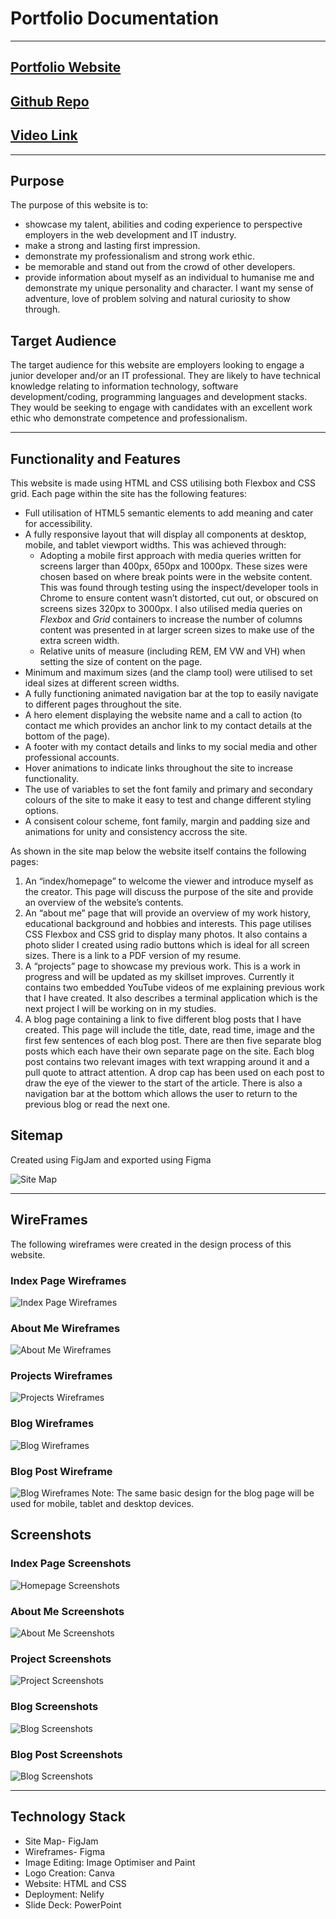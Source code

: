 # Portfolio Documentation
---

## [Portfolio Website](https://dayle-clarke.netlify.app)
## [Github Repo](https://github.com/dayleclarke/portilio-website)
## [Video Link](https://youtu.be/tD08cVaP6Y0)
---
## Purpose 

The purpose of this website is to:

* showcase my talent, abilities and coding experience to perspective employers in the web development and IT industry.
* make a strong and lasting first impression.
* demonstrate my professionalism and strong work ethic.
* be memorable and stand out from the crowd of other developers.
* provide information about myself as an individual to humanise me and demonstrate my unique personality and character. I want my sense of adventure, love of problem solving and natural curiosity to show through.

## Target Audience

The target audience for this website are employers looking to engage a junior developer and/or an IT professional. They are likely to have technical knowledge relating to information technology, software development/coding, programming languages and development stacks.  They would be seeking to engage with candidates with an excellent work ethic who demonstrate competence and professionalism.  

- - -
## Functionality and Features

This website is made using HTML and CSS utilising both Flexbox and CSS grid. Each page within the site has the following features:

* Full utilisation of HTML5 semantic elements to add meaning and cater for accessibility.
*  A fully responsive layout that will display all components at desktop, mobile, and tablet viewport widths. This was achieved through:
   * Adopting a mobile first approach with media queries written for screens larger than 400px, 650px and 1000px.  These sizes were chosen based on where break points were in the website content. This was found through testing using the inspect/developer tools in Chrome to ensure content wasn’t distorted, cut out, or obscured on screens sizes 320px to 3000px. I also utilised media queries on *Flexbox* and *Grid* containers to increase the number of columns content was presented in at larger screen sizes to make use of the extra screen width.
   * Relative units of measure (including REM, EM VW and VH) when setting the size of content on the page.
  * Minimum and maximum sizes (and the clamp tool) were utilised to set ideal sizes at different screen widths.
* A fully functioning animated navigation bar at the top to easily navigate to different pages throughout the site. 
* A hero element displaying the website name and a call to action (to contact me which provides an anchor link to my contact details at the bottom of the page).
* A footer with my contact details and links to my social media and other professional accounts.
* Hover animations to indicate links throughout the site to increase functionality.
* The use of variables to set the font family and primary and secondary colours of the site to make it easy to test and change different styling options.
* A consisent colour scheme, font family, margin and padding size and animations for unity and consistency accross the site.

As shown in the site map below the website itself contains the following pages:

1. An “index/homepage” to welcome the viewer and introduce myself as the creator. This page will discuss the purpose of the site and provide an overview of the website’s contents.
2. An “about me” page that will provide an overview of my work history, educational background and hobbies and interests.  This page utilises CSS Flexbox and CSS grid to display many photos.  It also contains a photo slider I created using radio buttons which is ideal for all screen sizes. There is a link to a PDF version of my resume.
3. A “projects” page to showcase my previous work.  This is a work in progress and will be updated as my skillset improves.  Currently it contains two embedded YouTube videos of me explaining previous work that I have created.   It also describes a terminal application which is the next project I will be working on in my studies.
4. A blog page containing a link to five different blog posts that I have created.  This page will include the title, date, read time, image and the first few sentences of each blog post.  There are then five separate blog posts which each have their own separate page on the site. Each blog post contains two relevant images with text wrapping around it and a pull quote to attract attention.  A drop cap has been used on each post to draw the eye of the viewer to the start of the article. There is also a navigation bar at the bottom which allows the user to return to the previous blog or read the next one.

## Sitemap

Created using FigJam and exported using Figma

![Site Map](./docs/Portfolio%20Site%20Map.png)

---

## WireFrames

The following wireframes were created in the design process of this website.

### Index Page Wireframes

![Index Page Wireframes](./docs/wireframes/index-page-wireframes.jpg)

### About Me Wireframes

![About Me Wireframes](./docs/wireframes/about-me-wireframes.png)

### Projects Wireframes

![Projects Wireframes](./docs/wireframes/projects-wireframes.png)

### Blog Wireframes

![Blog Wireframes](./docs/wireframes/blog-wireframes.png)

### Blog Post Wireframe

![Blog Wireframes](./docs/wireframes/blog-post-wireframe.png)
Note: The same basic design for the blog page will be used for mobile, tablet and desktop devices.

## Screenshots

### Index Page Screenshots

![Homepage Screenshots](./docs/screenshots/homepage-screenshots.png)

### About Me Screenshots

![About Me Screenshots](./docs/screenshots/about-me-screenshots.png)

### Project Screenshots

![Project Screenshots](./docs/screenshots/project-page-screenshoots.png)

### Blog Screenshots

![Blog Screenshots](./docs/screenshots/blog-page-screenshots.png)

### Blog Post Screenshots

![Blog Screenshots](./docs/screenshots/blog-post-screenshot.png)

---

## Technology Stack

* Site Map- FigJam
* Wireframes- Figma
* Image Editing: Image Optimiser and Paint
* Logo Creation: Canva
* Website: HTML and CSS
* Deployment: Nelify
* Slide Deck: PowerPoint
